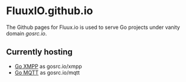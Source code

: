# FluuxIO.github.io

The Github pages for Fluux.io is used to serve Go projects under vanity domain *gosrc.io*.

## Currently hosting

- [Go XMPP](https://github.com/FluuxIO/go-xmpp) as gosrc.io/xmpp
- [Go MQTT](https://github.com/FluuxIO/mqtt) as gosrc.io/mqtt
